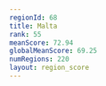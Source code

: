 ```yaml
---
regionId: 68
title: Malta
rank: 55
meanScore: 72.94
globalMeanScore: 69.25
numRegions: 220
layout: region_score
---
```

